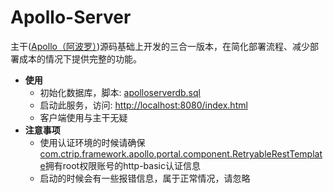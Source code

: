 # Apollo-Server
主干([Apollo（阿波罗）](https://github.com/ctripcorp/apollo))源码基础上开发的三合一版本，在简化部署流程、减少部署成本的情况下提供完整的功能。
* **使用**
  * 初始化数据库，脚本: [apolloserverdb.sql](https://github.com/progr1mmer/apollo/tree/master/apollo-server/sql/apolloserverdb.sql)
  * 启动此服务，访问: [http://localhost:8080/index.html](http://localhost:8080/index.html)
  * 客户端使用与主干无疑
* **注意事项**
  * 使用认证环境的时候请确保[com.ctrip.framework.apollo.portal.component.RetryableRestTemplate](https://github.com/progr1mmer/apollo/tree/master/apollo-server/src/main/com/ctrip/framework/apollo/portal/component/RetryableRestTemplate.java)拥有root权限账号的http-basic认证信息
  * 启动的时候会有一些报错信息，属于正常情况，请忽略
